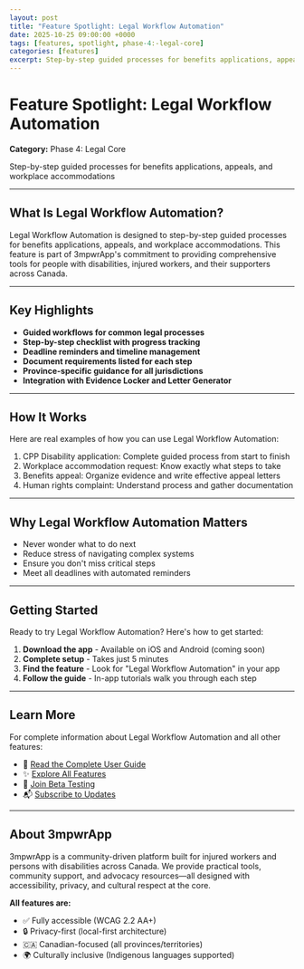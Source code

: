 ```yaml
---
layout: post
title: "Feature Spotlight: Legal Workflow Automation"
date: 2025-10-25 09:00:00 +0000
tags: [features, spotlight, phase-4:-legal-core]
categories: [features]
excerpt: Step-by-step guided processes for benefits applications, appeals, and workplace accommodations
---
```


# Feature Spotlight: Legal Workflow Automation

**Category:** Phase 4: Legal Core

Step-by-step guided processes for benefits applications, appeals, and workplace accommodations

---

## What Is Legal Workflow Automation?

Legal Workflow Automation is designed to step-by-step guided processes for benefits applications, appeals, and workplace accommodations. This feature is part of 3mpwrApp's commitment to providing comprehensive tools for people with disabilities, injured workers, and their supporters across Canada.

---

## Key Highlights

- **Guided workflows for common legal processes**
- **Step-by-step checklist with progress tracking**
- **Deadline reminders and timeline management**
- **Document requirements listed for each step**
- **Province-specific guidance for all jurisdictions**
- **Integration with Evidence Locker and Letter Generator**

---

## How It Works

Here are real examples of how you can use Legal Workflow Automation:

1. CPP Disability application: Complete guided process from start to finish
2. Workplace accommodation request: Know exactly what steps to take
3. Benefits appeal: Organize evidence and write effective appeal letters
4. Human rights complaint: Understand process and gather documentation

---

## Why Legal Workflow Automation Matters

- Never wonder what to do next
- Reduce stress of navigating complex systems
- Ensure you don't miss critical steps
- Meet all deadlines with automated reminders

---

## Getting Started

Ready to try Legal Workflow Automation? Here's how to get started:

1. **Download the app** - Available on iOS and Android (coming soon)
2. **Complete setup** - Takes just 5 minutes
3. **Find the feature** - Look for "Legal Workflow Automation" in your app
4. **Follow the guide** - In-app tutorials walk you through each step

---

## Learn More

For complete information about Legal Workflow Automation and all other features:

- 📖 [Read the Complete User Guide](/user-guide/#legal-workflow-automation)
- ✨ [Explore All Features](/features/)
- 🧪 [Join Beta Testing](/beta/)
- 📬 [Subscribe to Updates](/newsletter/)

---

## About 3mpwrApp

3mpwrApp is a community-driven platform built for injured workers and persons with disabilities across Canada. We provide practical tools, community support, and advocacy resources—all designed with accessibility, privacy, and cultural respect at the core.

**All features are:**
- ✅ Fully accessible (WCAG 2.2 AA+)
- 🔒 Privacy-first (local-first architecture)
- 🇨🇦 Canadian-focused (all provinces/territories)
- 🌍 Culturally inclusive (Indigenous languages supported)
